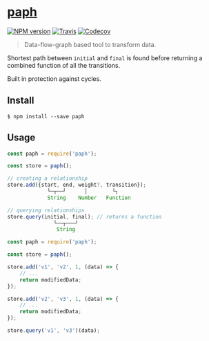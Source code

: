 # [paph](https://github.com/g-harel/paph)

[![NPM version](https://img.shields.io/npm/v/paph.svg)](https://www.npmjs.com/package/paph)
[![Travis](https://api.travis-ci.org/g-harel/paph.svg?branch=master)](https://travis-ci.org/g-harel/paph)
[![Codecov](https://img.shields.io/codecov/c/github/g-harel/paph.svg)](https://codecov.io/gh/g-harel/paph)

> Data-flow-graph based tool to transform data.

Shortest path between `initial` and `final` is found before returning a combined function of all the transitions.

Built in protection against cycles.

## Install

````
$ npm install --save paph
````

## Usage

````javascript
const paph = require('paph');

const store = paph();

// creating a relationship
store.add({start, end, weight?, transition});
             └─┬──┘      │        └┐
             String    Number   Function

// querying relationships
store.query(initial, final); // returns a function
               └──┬───┘
                String
````

````javascript
const paph = require('paph');

const store = paph();

store.add('v1', 'v2', 1, (data) => {
    // ...
    return modifiedData;
});

store.add('v2', 'v3', 1, (data) => {
    // ...
    return modifiedData;
});

store.query('v1', 'v3')(data);
````

